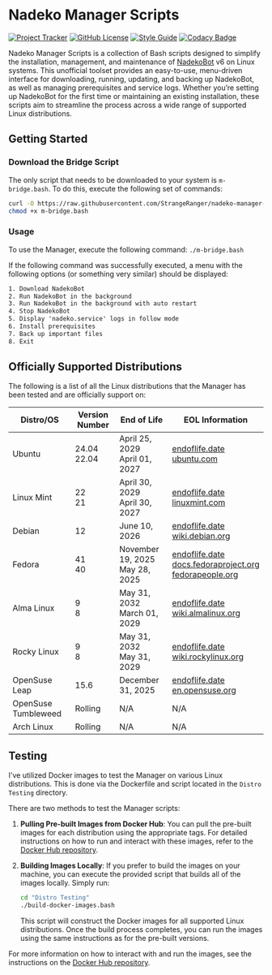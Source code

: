 # Nadeko Manager Scripts

[![Project Tracker](https://img.shields.io/badge/repo%20status-Project%20Tracker-lightgrey)](https://hthompson.dev/project-tracker#project-297718786)
[![GitHub License](https://img.shields.io/github/license/StrangeRanger/nadeko-manager-scripts)](LICENSE)
[![Style Guide](https://img.shields.io/badge/code%20style-Style%20Guide-blueviolet)](https://bsg.hthompson.dev/)
[![Codacy Badge](https://app.codacy.com/project/badge/Grade/63b063408cea4065a5dbe8e7ba8fdfd2)](https://www.codacy.com/gh/StrangeRanger/nadeko-manager-scripts/dashboard?utm_source=github.com&utm_medium=referral&utm_content=StrangeRanger/nadeko-manager-scripts&utm_campaign=Badge_Grade)

Nadeko Manager Scripts is a collection of Bash scripts designed to simplify the installation, management, and maintenance of [NadekoBot](https://github.com/nadeko-bot/nadekobot) v6 on Linux systems. This unofficial toolset provides an easy-to-use, menu-driven interface for downloading, running, updating, and backing up NadekoBot, as well as managing prerequisites and service logs. Whether you’re setting up NadekoBot for the first time or maintaining an existing installation, these scripts aim to streamline the process across a wide range of supported Linux distributions.

## Getting Started

### Download the Bridge Script

The only script that needs to be downloaded to your system is `m-bridge.bash`. To do this, execute the following set of commands:

```bash
curl -O https://raw.githubusercontent.com/StrangeRanger/nadeko-manager-scripts/main/m-bridge.bash
chmod +x m-bridge.bash
```

### Usage

To use the Manager, execute the following command: `./m-bridge.bash`

If the following command was successfully executed, a menu with the following options (or something very similar) should be displayed:

```txt
1. Download NadekoBot
2. Run NadekoBot in the background
3. Run NadekoBot in the background with auto restart
4. Stop NadekoBot
5. Display 'nadeko.service' logs in follow mode
6. Install prerequisites
7. Back up important files
8. Exit
```

## Officially Supported Distributions

The following is a list of all the Linux distributions that the Manager has been tested and are officially support on:

| Distro/OS           | Version Number | End of Life                       | EOL Information                                                                                                                                                                                        |
| ------------------- | -------------- | --------------------------------- | ------------------------------------------------------------------------------------------------------------------------------------------------------------------------------------------------------ |
| Ubuntu              | 24.04<br>22.04 | April 25, 2029<br>April 01, 2027  | [endoflife.date](https://endoflife.date/ubuntu)<br>[ubuntu.com](https://ubuntu.com/about/release-cycle)                                                                                                |
| Linux Mint          | 22<br>21       | April 30, 2029<br>April 30, 2027  | [endoflife.date](https://endoflife.date/linuxmint)<br>[linuxmint.com](https://linuxmint.com/download_all.php)                                                                                          |
| Debian              | 12             | June 10, 2026                     | [endoflife.date](https://endoflife.date/debian)<br>[wiki.debian.org](https://wiki.debian.org/DebianReleases)                                                                                           |
| Fedora              | 41<br>40       | November 19, 2025<br>May 28, 2025 | [endoflife.date](https://endoflife.date/fedora)<br>[docs.fedoraproject.org](https://docs.fedoraproject.org/en-US/releases/lifecycle/)<br>[fedorapeople.org](https://fedorapeople.org/groups/schedule/) |
| Alma Linux          | 9<br>8         | May 31, 2032<br>March 01, 2029    | [endoflife.date](https://endoflife.date/almalinux)<br>[wiki.almalinux.org](https://wiki.almalinux.org/release-notes/)                                                                                  |
| Rocky Linux         | 9<br>8         | May 31, 2032<br>May 31, 2029      | [endoflife.date](https://endoflife.date/rockylinux)<br>[wiki.rockylinux.org](https://wiki.rockylinux.org/rocky/version/)                                                                               |
| OpenSuse Leap       | 15.6           | December 31, 2025                 | [endoflife.date](https://endoflife.date/opensuse)<br>[en.opensuse.org](https://en.opensuse.org/Lifetime)                                                                                               |
| OpenSuse Tumbleweed | Rolling        | N/A                               | N/A                                                                                                                                                                                                    |
| Arch Linux          | Rolling        | N/A                               | N/A                                                                                                                                                                                                    |

## Testing

I've utilized Docker images to test the Manager on various Linux distributions. This is done via the Dockerfile and script located in the `Distro Testing` directory.

There are two methods to test the Manager scripts:

1. **Pulling Pre-built Images from Docker Hub**: You can pull the pre-built images for each distribution using the appropriate tags. For detailed instructions on how to run and interact with these images, refer to the [Docker Hub repository](https://hub.docker.com/r/strangeranger/nadeko-manager-testing).
2. **Building Images Locally**: If you prefer to build the images on your machine, you can execute the provided script that builds all of the images locally. Simply run:

   ```bash
   cd "Distro Testing"
   ./build-docker-images.bash
   ```

   This script will construct the Docker images for all supported Linux distributions. Once the build process completes, you can run the images using the same instructions as for the pre-built versions.

For more information on how to interact with and run the images, see the instructions on the [Docker Hub repository](https://hub.docker.com/r/strangeranger/nadeko-manager-testing).
